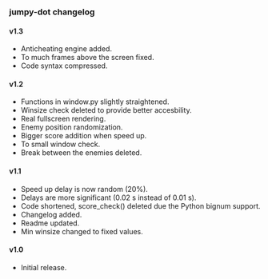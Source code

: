 ### jumpy-dot changelog

#### v1.3
- Anticheating engine added.
- To much frames above the screen fixed.
- Code syntax compressed.

#### v1.2
- Functions in window.py slightly straightened.
- Winsize check deleted to provide better accesbility.
- Real fullscreen rendering.
- Enemy position randomization.
- Bigger score addition when speed up.
- To small window check.
- Break between the enemies deleted.

#### v1.1
- Speed up delay is now random (20%).
- Delays are more significant (0.02 s instead of 0.01 s).
- Code shortened, score_check() deleted due the Python bignum support.
- Changelog added.
- Readme updated.
- Min winsize changed to fixed values.

#### v1.0
- Initial release.

